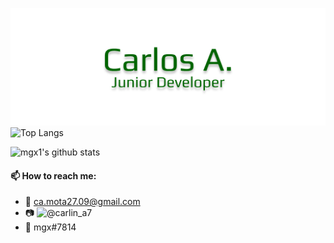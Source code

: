 ![namelogo](https://github.com/mgx1/mgx1/blob/main/name.png)
![Top Langs](https://github-readme-stats.vercel.app/api/top-langs/?username=mgx1&layout=compact)

![mgx1's github stats](https://github-readme-stats.vercel.app/api?username=mgx1&show_icons=true&theme=dark)
#### 📫 How to reach me: 
- 📧 ca.mota27.09@gmail.com
- 📷 ![@carlin_a7](https://www.instagram.com/carlin_a7/)
- 👾 mgx#7814
